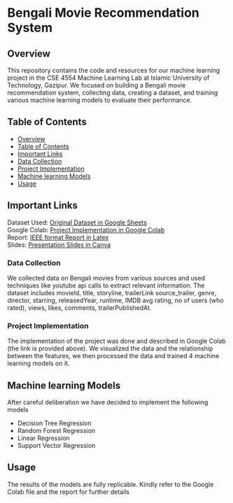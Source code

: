 # Bengali Movie Recommendation System

## Overview

This repository contains the code and resources for our machine learning project in the CSE 4554 Machine Learning Lab at Islamic University of Technology, Gazipur. We focused on building a Bengali movie recommendation system, collecting data, creating a dataset, and training various machine learning models to evaluate their performance.

## Table of Contents



- [Overview](#overview)
- [Table of Contents](#table-of-contents)
- [Important Links](#important-links)
- [Data Collection](#data-collection)
- [Project Implementation](#project-implementation)
- [Machine learning Models](#machine-learning-models)
- [Usage](#usage)
  
## Important Links

Dataset Used:
[Original Dataset in Google Sheets](https://docs.google.com/spreadsheets/d/1R2w96xZ0g2XrTFt6YJ8lsHYNoGT3Wbfi35w0ctQhhqA/edit?usp=sharing)
</br>
Google Colab:
[Project Implementation in Google Colab](https://colab.research.google.com/drive/1Yqt-gj737tnBnN8-YlBZBOqN86BiDgrp?usp=sharing)
</br>
Report:
[IEEE format Report in Latex](https://www.overleaf.com/read/kxdxdzhjbypc#e61561)
</br>
Slides:
[Presentation Slides in Canva](https://www.canva.com/design/DAF4LFQgixg/tXXyR4HUpwC3eWivg9Kd_Q/edit?utm_content=DAF4LFQgixg&utm_campaign=designshare&utm_medium=link2&utm_source=sharebutton)


### Data Collection

We collected data on Bengali movies from various sources and used techniques like youtube api calls to extract relevant information. The dataset includes movieId, title, storyline, trailerLink source_trailer, genre, director, starring, releasedYear, runtime, IMDB avg rating, no of users (who rated), views, likes, comments, trailerPublishedAt.

### Project Implementation

The implementation of the project was done and described in Google Colab (the link is provided above). We visualized the data and the relationship between the features, we then processed the data and trained 4 machine learning models on it.



## Machine learning Models

After careful deliberation we have decided to implement the following models

- Decision Tree Regression
- Random Forest Regression
- Linear Regression
- Support Vector Regression


## Usage

The results of the models are fully replicable. Kindly refer to the Google Colab file and the report for further details
